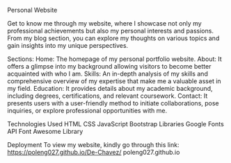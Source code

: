 Personal Website

Get to know me through my website, where I showcase not only my professional achievements but also my personal interests and passions. From my blog section, you can explore my thoughts on various topics and gain insights into my unique perspectives.

Sections:
Home: The homepage of my personal portfolio website.
About: It offers a glimpse into my background allowing visitors to become better acquainted with who I am.
Skills: An in-depth analysis of my skills and comprehensive overview of my expertise that make me a valuable asset in my field.
Education: It provides details about my academic background, including degrees, certifications, and relevant coursework.
Contact: It presents users with a user-friendly method to initiate collaborations, pose inquiries, or explore professional opportunities with me.


Technologies Used
HTML
CSS
JavaScript
Bootstrap Libraries
Google Fonts API
Font Awesome Library


Deployment
To view my website, kindly go through this link: https://poleng027.github.io/De-Chavez/
poleng027.github.io
